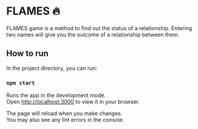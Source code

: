 # FLAMES 🔥

FLAMES game is a method to find out the status of a relationship. Entering two names will give you the outcome of a relationship between them. 

## How to run

In the project directory, you can run:

### `npm start`

Runs the app in the development mode.\
Open [http://localhost:3000](http://localhost:3000) to view it in your browser.

The page will reload when you make changes.\
You may also see any lint errors in the console.

